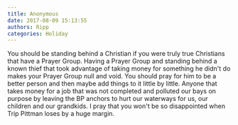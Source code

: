 ```yaml
---
title: Anonymous
date: 2017-08-09 15:13:55
authors: Ripp
categories: Holiday
---
```


 You should be standing behind a Christian if you were truly true Christians that have a Prayer Group. Having a Prayer Group and standing behind a known thief that took advantage of taking money for something he didn't do makes your Prayer Group null and void. You should pray for him to be a better person and then maybe add things to it little by little. Anyone that takes money for a job that was not completed and polluted our bays on purpose by leaving the BP anchors to hurt our waterways for us, our children and our grandkids. I pray that you won't be so disappointed when Trip Pittman loses by a huge margin.